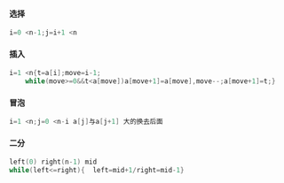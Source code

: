 #### 选择
```c
i=0 <n-1;j=i+1 <n
```
#### 插入
```c
i=1 <n{t=a[i];move=i-1;
    while(move>=0&&t<a[move])a[move+1]=a[move],move--;a[move+1]=t;}
```
#### 冒泡
```c
i=1 <n;j=0 <n-i a[j]与a[j+1] 大的换去后面
```
#### 二分
```c
left(0) right(n-1) mid 
while(left<=right){  left=mid+1/right=mid-1}
```